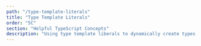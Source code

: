 ```yaml
---
path: "/type-template-literals"
title: "Type Template Literals"
order: "5C"
section: "Helpful TypeScript Concepts"
description: "Using type template liberals to dynamically create types."
---
```

